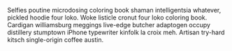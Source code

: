 Selfies poutine microdosing coloring book shaman intelligentsia whatever, pickled hoodie four loko. Woke listicle cronut four loko coloring book. Cardigan williamsburg meggings live-edge butcher adaptogen occupy distillery stumptown iPhone typewriter kinfolk la croix meh. Artisan try-hard kitsch single-origin coffee austin.